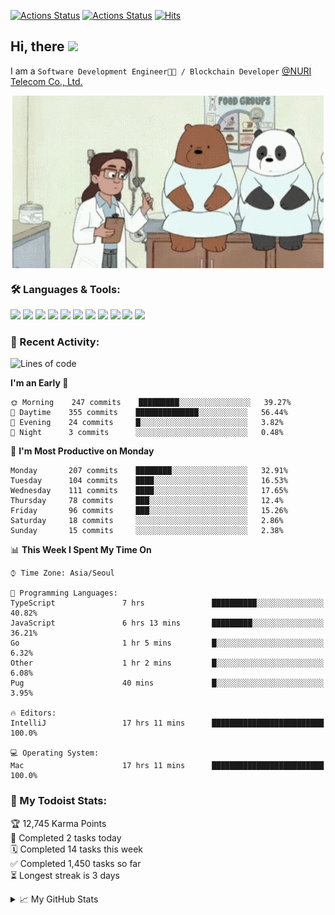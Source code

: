 
[![Actions Status](https://github.com/ddok2/ddok2/workflows/Todoist%20Readme/badge.svg)](https://github.com/ddok2/ddok2/actions)
[![Actions Status](https://github.com/ddok2/ddok2/workflows/wakatime-stats/badge.svg)](https://github.com/ddok2/ddok2/actions)
[![Hits](https://hits.seeyoufarm.com/api/count/incr/badge.svg?url=https%3A%2F%2Fgithub.com%2Fddok2)](https://hits.seeyoufarm.com)

<!-- ![visitors](https://visitor-badge.laobi.icu/badge?page_id=ddok2.ddok2) -->
## Hi, there <img src="https://raw.githubusercontent.com/MartinHeinz/MartinHeinz/master/wave.gif" width="25px">

I am a `Software Development Engineer🧑‍💻 / Blockchain Developer` [@NURI Telecom Co., Ltd.](http://www.nuritelecom.com)


<p align="center">
<img align="center" alt="GIF" src="img/debugging.gif" />
</p>


### 🛠 Languages & Tools:
<p>
    <img src="https://img.shields.io/badge/go-%2300ADD8.svg?&style=for-the-badge&logo=go&logoColor=white"/>
    <img src="https://img.shields.io/badge/node.js%20-%2343853D.svg?&style=for-the-badge&logo=node.js&logoColor=white"/>
    <img src="https://img.shields.io/badge/javascript%20-%23323330.svg?&style=for-the-badge&logo=javascript&logoColor=%23F7DF1E"/>
    <img src="https://img.shields.io/badge/typescript%20-%23007ACC.svg?&style=for-the-badge&logo=typescript&logoColor=white"/>
    <img src="https://img.shields.io/badge/python%20-%2314354C.svg?&style=for-the-badge&logo=python&logoColor=white"/>
    <img src="https://img.shields.io/badge/react%20-%2320232a.svg?&style=for-the-badge&logo=react&logoColor=%2361DAFB"/>
    <img src="https://img.shields.io/badge/AWS%20-%23FF9900.svg?&style=for-the-badge&logo=amazon-aws&logoColor=white"/>
    <img src="https://img.shields.io/badge/Google%20Cloud%20-%234285F4.svg?&style=for-the-badge&logo=google-cloud&logoColor=white"/>
    <img src="https://img.shields.io/badge/docker%20-%230db7ed.svg?&style=for-the-badge&logo=docker&logoColor=white"/>
    <img src="https://img.shields.io/badge/kubernetes%20-%23326ce5.svg?&style=for-the-badge&logo=kubernetes&logoColor=white"/>
    <img src="https://img.shields.io/badge/ansible%20-%231A1918.svg?&style=for-the-badge&logo=ansible&logoColor=white"/>
</p>

### 🌈 Recent Activity:
<!--START_SECTION:waka-->
![Lines of code](https://img.shields.io/badge/From%20Hello%20World%20I%27ve%20Written-599753%20lines%20of%20code-blue)

**I'm an Early 🐤** 

```text
🌞 Morning    247 commits    █████████░░░░░░░░░░░░░░░░   39.27% 
🌆 Daytime    355 commits    ██████████████░░░░░░░░░░░   56.44% 
🌃 Evening    24 commits     █░░░░░░░░░░░░░░░░░░░░░░░░   3.82% 
🌙 Night      3 commits      ░░░░░░░░░░░░░░░░░░░░░░░░░   0.48%

```
📅 **I'm Most Productive on Monday** 

```text
Monday       207 commits    ████████░░░░░░░░░░░░░░░░░   32.91% 
Tuesday      104 commits    ████░░░░░░░░░░░░░░░░░░░░░   16.53% 
Wednesday    111 commits    ████░░░░░░░░░░░░░░░░░░░░░   17.65% 
Thursday     78 commits     ███░░░░░░░░░░░░░░░░░░░░░░   12.4% 
Friday       96 commits     ███░░░░░░░░░░░░░░░░░░░░░░   15.26% 
Saturday     18 commits     ░░░░░░░░░░░░░░░░░░░░░░░░░   2.86% 
Sunday       15 commits     ░░░░░░░░░░░░░░░░░░░░░░░░░   2.38%

```


📊 **This Week I Spent My Time On** 

```text
⌚︎ Time Zone: Asia/Seoul

💬 Programming Languages: 
TypeScript               7 hrs               ██████████░░░░░░░░░░░░░░░   40.82% 
JavaScript               6 hrs 13 mins       █████████░░░░░░░░░░░░░░░░   36.21% 
Go                       1 hr 5 mins         █░░░░░░░░░░░░░░░░░░░░░░░░   6.32% 
Other                    1 hr 2 mins         █░░░░░░░░░░░░░░░░░░░░░░░░   6.08% 
Pug                      40 mins             █░░░░░░░░░░░░░░░░░░░░░░░░   3.95%

🔥 Editors: 
IntelliJ                 17 hrs 11 mins      █████████████████████████   100.0%

💻 Operating System: 
Mac                      17 hrs 11 mins      █████████████████████████   100.0%

```


<!--END_SECTION:waka-->

### 🚧 My Todoist Stats:
<!-- TODO-IST:START -->
🏆  12,745 Karma Points           
🌸  Completed 2 tasks today           
🗓  Completed 14 tasks this week           
✅  Completed 1,450 tasks so far           
⏳  Longest streak is 3 days
<!-- TODO-IST:END -->

<details>
<summary>📈 My GitHub Stats</summary>
<p align="center"> <img src="https://github-readme-stats.vercel.app/api?username=ddok2&show_icons=true" alt="ddok2" />
</details>
